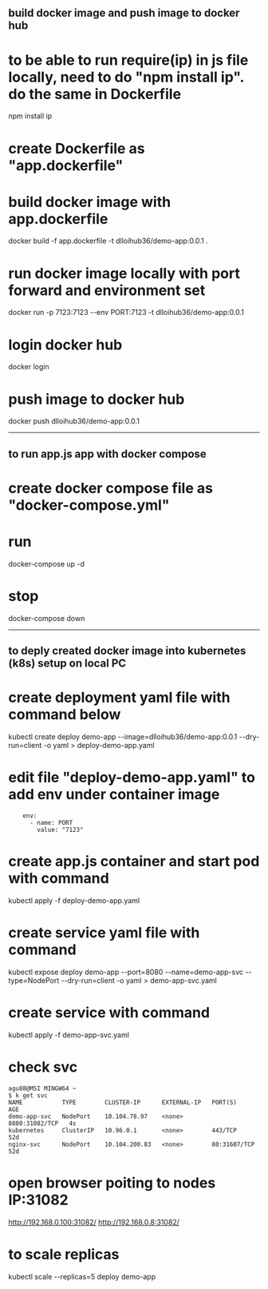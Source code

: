 ## build docker image and push image to docker hub
# to be able to run require(ip) in js file locally, need to do "npm install ip". do the same in Dockerfile
npm install ip

# create Dockerfile as "app.dockerfile"

# build docker image with app.dockerfile
docker build -f app.dockerfile -t dlloihub36/demo-app:0.0.1 .

# run docker image locally with port forward and environment set
docker run -p 7123:7123 --env PORT:7123 -t dlloihub36/demo-app:0.0.1

# login docker hub
docker login

# push image to docker hub
docker push dlloihub36/demo-app:0.0.1

----------------------------------------------------------------------------------------------------------------------------
## to run app.js app with docker compose
# create docker compose file as "docker-compose.yml"
# run
docker-compose up -d

# stop
docker-compose down

------------------------------------------------------------------------------------------------------------------------------
## to deply created docker image into kubernetes (k8s) setup on local PC
# create deployment yaml file with command below
kubectl create deploy demo-app --image=dlloihub36/demo-app:0.0.1 --dry-run=client -o yaml > deploy-demo-app.yaml

# edit file "deploy-demo-app.yaml" to add env under container image
        env:
          - name: PORT
            value: "7123"

# create app.js container and start pod with command
kubectl apply -f deploy-demo-app.yaml

# create service yaml file with command
kubectl expose deploy demo-app --port=8080 --name=demo-app-svc --type=NodePort --dry-run=client -o yaml > demo-app-svc.yaml

# create service with command 
kubectl apply -f demo-app-svc.yaml

# check svc
```
agu88@MSI MINGW64 ~
$ k get svc
NAME           TYPE        CLUSTER-IP      EXTERNAL-IP   PORT(S)          AGE
demo-app-svc   NodePort    10.104.78.97    <none>        8080:31082/TCP   4s
kubernetes     ClusterIP   10.96.0.1       <none>        443/TCP          52d
nginx-svc      NodePort    10.104.200.83   <none>        80:31607/TCP     52d
```
# open browser poiting to nodes IP:31082
http://192.168.0.100:31082/
http://192.168.0.8:31082/

# to scale replicas
kubectl scale --replicas=5 deploy demo-app






